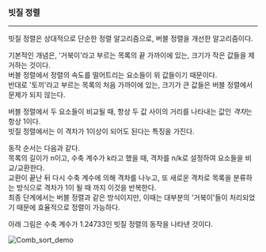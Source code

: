 ### 빗질 정렬
-----
빗질 정렬은 상대적으로 단순한 정렬 알고리즘으로, 버블 정렬을 개선한 알고리즘이다.

기본적인 개념은, '거북이'라고 부르는 목록의 끝 가까이에 있는, 크기가 작은 값들을 제거하는 것이다.  
버블 정렬에서 정렬의 속도를 떨어트리는 요소들이 위 값들이기 때문이다.  
반대로 '토끼'라고 부르는 목록의 처음 가까이에 있는, 크기가 큰 값들은 버블 정렬에서 문제가 되지 않는다.   

버블 정렬에서 두 요소들이 비교될 때, 항상 두 값 사이의 거리를 나타내는 값인 *격차*는 항상 1이다.  
빗질 정렬에서는 이 격차가 1이상이 되어도 된다는 특징을 가진다.

동작 순서는 다음과 같다.  
목록의 길이가 n이고, 수축 계수가 k라고 했을 때, 격차를 n/k로 설정하여 요소들을 비교/교환한다.  
교환이 끝난 뒤 다시 수축 계수에 의해 격차를 나누고, 또 새로운 격차로 목록을 분류하는 방식으로 격차가 1이 될 때 까지 이것을 반복한다.   
최종 단계에서는 버블 정렬과 같은 방식이지만, 이때는 대부분의 '거북이'들이 처리되었기 때문에 효율적으로 정렬이 가능하다.  

아래 그림은 수축 계수가 1.24733인 빗질 정렬의 동작을 나타낸 것이다.  

![Comb_sort_demo](https://user-images.githubusercontent.com/71889628/99897234-3430b780-2cdb-11eb-8889-585c962668ec.gif)  
